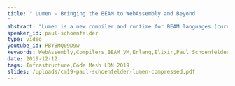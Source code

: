 ```yaml
---
title: " Lumen - Bringing the BEAM to WebAssembly and Beyond
"
abstract: "Lumen is a new compiler and runtime for BEAM languages (currently Erlang and Elixir) that supports targeting environments that were previously unsupported or infeasible for the BEAM virtual machine, e.g. WebAssembly, bare metal embedded hardware and more. To best support these new targets, Lumen takes an alternative implementation approach compared to the BEAM - rather than being constructed as a compiler that produces bytecode which is then executed by a virtual machine, Lumen is instead an ahead-of-time compiler that produces native code in the form of a standalone executable. It builds on the capabilities and ecosystem provided by the Rust and LLVM toolchains, and makes it possible to apply BEAM languages to domains that were previously inaccessible."
speaker_id: paul-schoenfelder
type: video
youtube_id: PBY8MQ09D9w
keywords: WebAssembly,Compilers,BEAM VM,Erlang,Elixir,Paul Schoenfelder,Code Mesh LDN
date: 2019-12-12
tags: Infrastructure,Code Mesh LDN 2019
slides: /uploads/cm19-paul-schoenfelder-lumen-compressed.pdf
---
```


